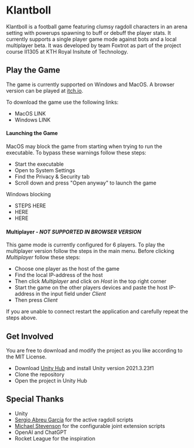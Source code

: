 # Klantboll
Klantboll is a football game featuring clumsy ragdoll characters in an arena setting with powerups spawning to buff or debuff the player stats. It currently supports a single player game mode against bots and a local multiplayer beta. It was developed by team Foxtrot as part of the project course II1305 at KTH Royal Insitute of Technology.

## Play the Game
The game is currently supported on Windows and MacOS. A browser version can be played at [itch.io](https://noahpe0.wixsite.com/klantboll/game).

To download the game use the following links:
* MacOS LINK
* Windows LINK

#### Launching the Game
MacOS may block the game from starting when trying to run the executable. To bypass these warnings follow these steps:
* Start the executable
* Open to System Settings
* Find the Privacy & Security tab
* Scroll down and press "Open anyway" to launch the game

Windows blocking
* STEPS HERE
* HERE
* HERE

#### Multiplayer - *NOT SUPPORTED IN BROWSER VERSION*
This game mode is currently configured for 6 players. To play the multiplayer version follow the steps in the main menu. Before clicking _Multiplayer_ follow these steps:
* Choose one player as the host of the game
* Find the local IP-address of the host
* Then click _Multiplayer_ and click on _Host_ in the top right corner
* Start the game on the other players devices and paste the host IP-address in the input field under _Client_
* Then press _Client_

If you are unable to connect restart the application and carefully repeat the steps above.

## Get Involved
You are free to download and modify the project as you like according to the MIT License. 
* Download [Unity Hub](https://unity.com/download) and install Unity version 2021.3.23f1
* Clone the repository
* Open the project in Unity Hub

## Special Thanks
* Unity
* [Sergio Abreu García](https://sergioabreu.me) for the active ragdoll scripts
* [Michael Stevenson](https://www.mstevenson.net/) for the configurable joint extension scripts
* OpenAI and ChatGPT
* Rocket League for the inspiration
